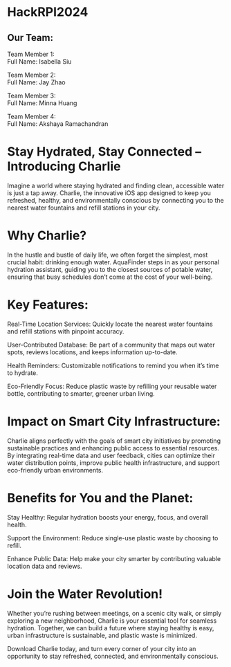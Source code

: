 # HackRPI2024

## Our Team: ##

Team Member 1: <br/>
Full Name: Isabella Siu <br/>

Team Member 2: <br/>
Full Name: Jay Zhao <br/>

Team Member 3: <br/>
Full Name: Minna Huang <br/>

Team Member 4: <br/>
Full Name: Akshaya Ramachandran <br/>

# Stay Hydrated, Stay Connected – Introducing Charlie

Imagine a world where staying hydrated and finding clean, accessible water is just a tap away. Charlie, the innovative iOS app designed to keep you refreshed, healthy, and environmentally conscious by connecting you to the nearest water fountains and refill stations in your city.

# Why Charlie?

In the hustle and bustle of daily life, we often forget the simplest, most crucial habit: drinking enough water. AquaFinder steps in as your personal hydration assistant, guiding you to the closest sources of potable water, ensuring that busy schedules don’t come at the cost of your well-being.

# Key Features:

Real-Time Location Services: Quickly locate the nearest water fountains and refill stations with pinpoint accuracy.

User-Contributed Database: Be part of a community that maps out water spots, reviews locations, and keeps information up-to-date.

Health Reminders: Customizable notifications to remind you when it’s time to hydrate.

Eco-Friendly Focus: Reduce plastic waste by refilling your reusable water bottle, contributing to smarter, greener urban living.

# Impact on Smart City Infrastructure:

Charlie aligns perfectly with the goals of smart city initiatives by promoting sustainable practices and enhancing public access to essential resources. By integrating real-time data and user feedback, cities can optimize their water distribution points, improve public health infrastructure, and support eco-friendly urban environments.

# Benefits for You and the Planet:

Stay Healthy: Regular hydration boosts your energy, focus, and overall health.

Support the Environment: Reduce single-use plastic waste by choosing to refill.

Enhance Public Data: Help make your city smarter by contributing valuable location data and reviews.

# Join the Water Revolution!

Whether you’re rushing between meetings, on a scenic city walk, or simply exploring a new neighborhood, Charlie is your essential tool for seamless hydration. Together, we can build a future where staying healthy is easy, urban infrastructure is sustainable, and plastic waste is minimized.

Download Charlie today, and turn every corner of your city into an opportunity to stay refreshed, connected, and environmentally conscious.

